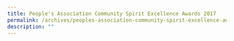 ```yaml
---
title: People's Association Community Spirit Excellence Awards 2017
permalink: /archives/peoples-association-community-spirit-excellence-awards-2017
description: ""
---
```

